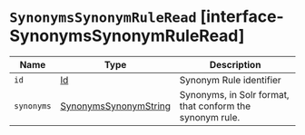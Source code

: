 # `SynonymsSynonymRuleRead` [interface-SynonymsSynonymRuleRead]

| Name | Type | Description |
| - | - | - |
| `id` | [Id](./Id.md) | Synonym Rule identifier |
| `synonyms` | [SynonymsSynonymString](./SynonymsSynonymString.md) | Synonyms, in Solr format, that conform the synonym rule. |

